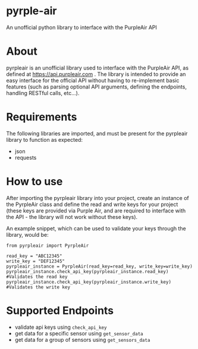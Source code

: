 # pyrple-air
An unofficial python library to interface with the PurpleAir API

# About
pyrpleair is an unofficial library used to interface with the PurpleAir API, as defined at https://api.purpleair.com .
The library is intended to provide an easy interface for the official API without having to re-implement basic features 
(such as parsing optional API arguments, defining the endpoints, handling RESTful calls, etc...). 

# Requirements
The following libraries are imported, and must be present for the pyrpleair library to function as expected:
* json
* requests

# How to use
After importing the pyrpleair library into your project, create an instance of the PyrpleAir class and define the read 
and write keys for your project (these keys are provided via Purple Air, and are required to interface with the API - 
the library will not work without these keys).

An example snippet, which can be used to validate your keys through the library, would be:
```buildoutcfg
from pyrpleair import PyrpleAir

read_key = "ABC12345"
write_key = "DEF12345"
pyrpleair_instance = PyrpleAir(read_key=read_key, write_key=write_key)
pyrpleair_instance.check_api_key(pyrpleair_instance.read_key) #Validates the read key
pyrpleair_instance.check_api_key(pyrpleair_instance.write_key) #Validates the write key
```

# Supported Endpoints
* validate api keys using `check_api_key`
* get data for a specific sensor using `get_sensor_data`
* get data for a group of sensors using `get_sensors_data`